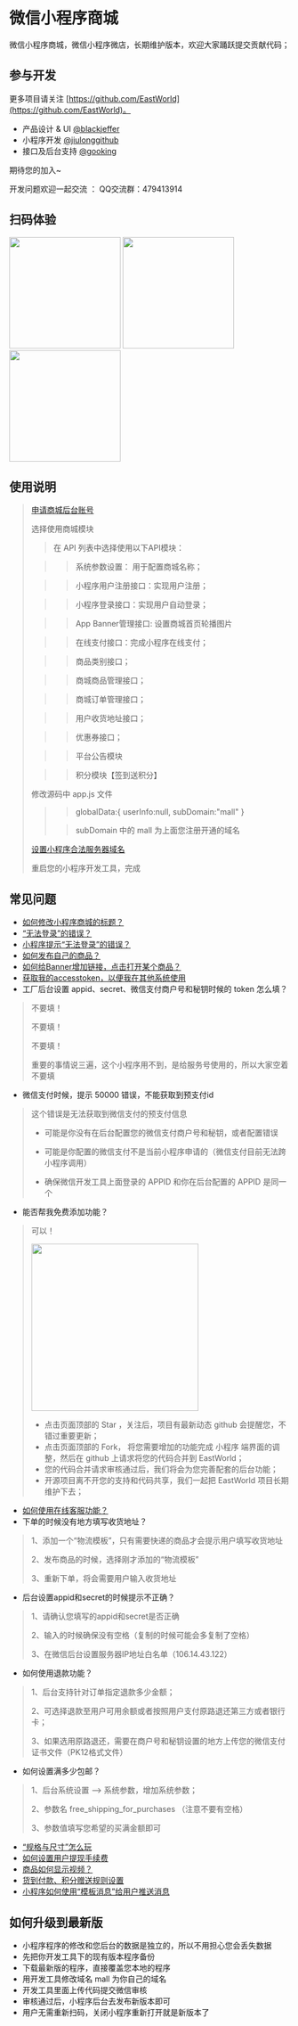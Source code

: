 # 微信小程序商城
微信小程序商城，微信小程序微店，长期维护版本，欢迎大家踊跃提交贡献代码；

## 参与开发

更多项目请关注 [https://github.com/EastWorld](https://github.com/EastWorld)。

- 产品设计 & UI [@blackjeffer](https://github.com/orgs/EastWorld/people/blackjeffer)
- 小程序开发 [@jiulonggithub](https://github.com/orgs/EastWorld/people/jiulonggithub)
- 接口及后台支持 [@gooking](https://github.com/gooking)

期待您的加入~

开发问题欢迎一起交流 ： QQ交流群：479413914

## 扫码体验

<p>
<img src="https://cdn.it120.cc/apifactory/2017/09/15/487409738ebb80c44eda01c46d59b20c.jpg" width="200px"> 
<img src="https://www.it120.cc/images/yxsc.jpg" width="200px">
<img src="https://www.it120.cc/images/tgg.jpg" width="200px">
</p>

## 使用说明

> [申请商城后台账号](https://www.it120.cc/info/wxapp/115)
>
> 选择使用商城模块
> > 在 API 列表中选择使用以下API模块：
>
> > >系统参数设置： 用于配置商城名称；
>
> > > 小程序用户注册接口：实现用户注册；
>
> > > 小程序登录接口：实现用户自动登录；
>
> > > App Banner管理接口: 设置商城首页轮播图片
>
> > > 在线支付接口：完成小程序在线支付；
>
> > > 商品类别接口；
>
> > > 商城商品管理接口；
>
> > > 商城订单管理接口；
>
> > > 用户收货地址接口；
>
> > > 优惠券接口；
>
> > > 平台公告模块
>
> > > 积分模块【签到送积分】
>
> 修改源码中  app.js 文件
> > > globalData:{
>  userInfo:null,
>  subDomain:"mall"
>}
> >
> > > subDomain 中的 mall 为上面您注册开通的域名
>
> [设置小程序合法服务器域名](https://www.it120.cc/info/wxapp/116)
>
> 重启您的小程序开发工具，完成

## 常见问题

- [如何修改小程序商城的标题？](https://www.it120.cc/info/faq/778)
- [“无法登录”的错误？](https://www.it120.cc/info/faq/391)
- [小程序提示“无法登录”的错误？](https://www.it120.cc/info/faq/392)
- [如何发布自己的商品？](https://www.it120.cc/info/faq/436)
- [如何给Banner增加链接，点击打开某个商品？](https://www.it120.cc/info/faq/437)
- [获取我的accesstoken，以便我在其他系统使用](https://www.it120.cc/info/faq/763)
- 工厂后台设置 appid、secret、微信支付商户号和秘钥时候的 token 怎么填？
>  不要填！
>
>  不要填！
>
>  不要填！
>
> 重要的事情说三遍，这个小程序用不到，是给服务号使用的，所以大家空着不要填
- 微信支付时候，提示 50000 错误，不能获取到预支付id
>  这个错误是无法获取到微信支付的预支付信息
> - 可能是你没有在后台配置您的微信支付商户号和秘钥，或者配置错误
>
> - 可能是你配置的微信支付不是当前小程序申请的（微信支付目前无法跨小程序调用）
>
> - 确保微信开发工具上面登录的 APPID 和你在后台配置的 APPID 是同一个
- 能否帮我免费添加功能？
> 可以！
>
> <img src="https://cdn.it120.cc/apifactory/2017/07/29/18ae9b8aaedcd747fc5f1c3fa8bc0fe4.png" width="300px">
>
> - 点击页面顶部的 Star ，关注后，项目有最新动态 github 会提醒您，不错过重要更新；
> - 点击页面顶部的 Fork， 将您需要增加的功能完成 小程序 端界面的调整，然后在 github  上请求将您的代码合并到 EastWorld；
> - 您的代码合并请求审核通过后，我们将会为您完善配套的后台功能；
> - 开源项目离不开您的支持和代码共享，我们一起把 EastWorld 项目长期维护下去；
- [如何使用在线客服功能？](https://www.it120.cc/info/faq/867)
- 下单的时候没有地方填写收货地址？
> 1、添加一个“物流模板”，只有需要快递的商品才会提示用户填写收货地址
>
> 2、发布商品的时候，选择刚才添加的“物流模板”
>
> 3、重新下单，将会需要用户输入收货地址
- 后台设置appid和secret的时候提示不正确？
> 1、请确认您填写的appid和secret是否正确
>
> 2、输入的时候确保没有空格（复制的时候可能会多复制了空格）
>
> 3、在微信后台设置服务器IP地址白名单（106.14.43.122）
- 如何使用退款功能？
> 1、后台支持针对订单指定退款多少金额；
>
> 2、可选择退款至用户可用余额或者按照用户支付原路退还第三方或者银行卡；
>
> 3、如果选用原路退还，需要在商户号和秘钥设置的地方上传您的微信支付证书文件（PK12格式文件）
- 如何设置满多少包邮？
> 1、后台系统设置 --> 系统参数，增加系统参数；
>
> 2、参数名 free_shipping_for_purchases （注意不要有空格）
>
> 3、参数值填写您希望的买满金额即可
- [“规格与尺寸”怎么玩](https://www.it120.cc/info/faq/1208)
- [如何设置用户提现手续费](https://www.it120.cc/info/faq/1589)
- [商品如何显示视频？](https://www.it120.cc/info/faq/1802)
- [货到付款、积分赠送规则设置](https://www.it120.cc/notice/22)
- [小程序如何使用“模板消息”给用户推送消息](https://www.it120.cc/info/faq/2823)


## 如何升级到最新版

- 小程序程序的修改和您后台的数据是独立的，所以不用担心您会丢失数据
- 先把你开发工具下的现有版本程序备份
- 下载最新版的程序，直接覆盖您本地的程序
- 用开发工具修改域名 mall 为你自己的域名
- 开发工具里面上传代码提交微信审核
- 审核通过后，小程序后台去发布新版本即可
- 用户无需重新扫码，关闭小程序重新打开就是新版本了
